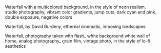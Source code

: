 Waterfall with a multicolored background, in the style of neon realism, studio photography, vibrant color gradients, jump cuts, dark cyan and pink, double exposure, negative colors

Waterfall, by David Burdeny, ethereal cinematic, imposing landscapes

Waterfall, photography taken with flash_ white background white wall of home, analog photography_ grain film, vintage photo, in the style of lo-fi aesthetics